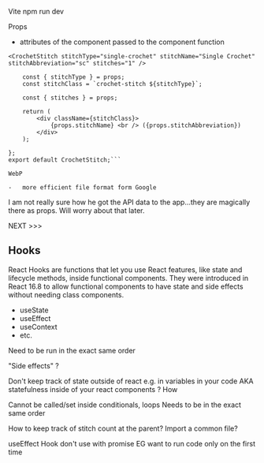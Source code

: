 Vite
npm run dev

Props

-   attributes of the component passed to the component function

`<CrochetStitch stitchType="single-crochet" stitchName="Single Crochet" stitchAbbreviation="sc" stitches="1" />`

````const CrochetStitch = (props) => {
    const { stitchType } = props;
    const stitchClass = `crochet-stitch ${stitchType}`;

    const { stitches } = props;

    return (
        <div className={stitchClass}>
            {props.stitchName} <br /> ({props.stitchAbbreviation})
        </div>
    );

};
export default CrochetStitch;```

WebP

-   more efficient file format form Google
````

I am not really sure how he got the API data to the app...they are magically there as props. Will worry about that later.

NEXT >>>

## Hooks

React Hooks are functions that let you use React features, like state and lifecycle methods, inside functional components. They were introduced in React 16.8 to allow functional components to have state and side effects without needing class components.

-   useState
-   useEffect
-   useContext
-   etc.

Need to be run in the exact same order

"Side effects" ?

Don't keep track of state outside of react e.g. in variables in your code
AKA statefulness inside of your react components
? How

Cannot be called/set inside conditionals, loops
Needs to be in the exact same order

How to keep track of stitch count at the parent?
Import a common file?

useEffect Hook
don't use with promise
EG want to run code only on the first time
